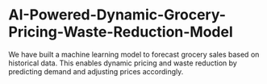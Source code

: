 # AI-Powered-Dynamic-Grocery-Pricing-Waste-Reduction-Model
We have built a machine learning model to forecast grocery sales based on historical data. This enables dynamic pricing and waste reduction by predicting demand and adjusting prices accordingly.
